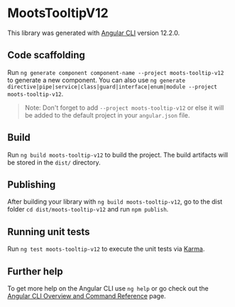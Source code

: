 # MootsTooltipV12

This library was generated with [Angular CLI](https://github.com/angular/angular-cli) version 12.2.0.

## Code scaffolding

Run `ng generate component component-name --project moots-tooltip-v12` to generate a new component. You can also use `ng generate directive|pipe|service|class|guard|interface|enum|module --project moots-tooltip-v12`.
> Note: Don't forget to add `--project moots-tooltip-v12` or else it will be added to the default project in your `angular.json` file. 

## Build

Run `ng build moots-tooltip-v12` to build the project. The build artifacts will be stored in the `dist/` directory.

## Publishing

After building your library with `ng build moots-tooltip-v12`, go to the dist folder `cd dist/moots-tooltip-v12` and run `npm publish`.

## Running unit tests

Run `ng test moots-tooltip-v12` to execute the unit tests via [Karma](https://karma-runner.github.io).

## Further help

To get more help on the Angular CLI use `ng help` or go check out the [Angular CLI Overview and Command Reference](https://angular.io/cli) page.
